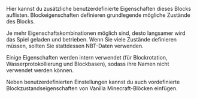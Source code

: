 Hier kannst du zusätzliche benutzerdefinierte Eigenschaften dieses Blocks auflisten.
Blockeigenschaften definieren grundlegende mögliche Zustände des Blocks.

Je mehr Eigenschaftskombinationen möglich sind, desto langsamer wird das Spiel geladen und betrieben.
Wenn Sie viele Zustände definieren müssen, sollten Sie stattdessen NBT-Daten verwenden.

Einige Eigenschaften werden intern verwendet (für Blockrotation, Wasserprotokollierung und Blockbasen), sodass ihre Namen nicht verwendet werden können.

Neben benutzerdefinierten Einstellungen kannst du auch vordefinierte Blockzustandseigenschaften von Vanilla Minecraft-Blöcken einfügen.